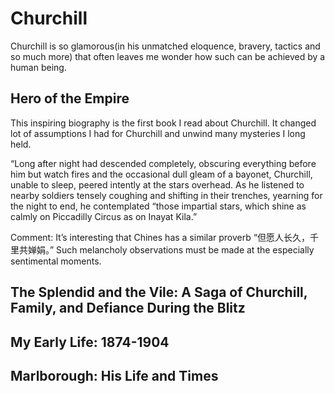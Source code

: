 # Churchill
Churchill is so glamorous(in his unmatched eloquence, bravery, tactics and so much more) that often leaves me wonder how such can be achieved by a human being. 

## Hero of the Empire

This inspiring biography is the first book I read about Churchill. It changed lot of assumptions I had for Churchill and unwind many mysteries I long held. 

“Long after night had descended completely, obscuring everything before him but watch fires and the occasional dull gleam of a bayonet, Churchill, unable to sleep, peered intently at the stars overhead. As he listened to nearby soldiers tensely coughing and shifting in their trenches, yearning for the night to end, he contemplated “those impartial stars, which shine as calmly on Piccadilly Circus as on Inayat Kila.”

Comment: It’s interesting that Chines has a similar proverb “但愿人长久，千里共婵娟。” Such melancholy observations must be made at the especially sentimental moments. 

## The Splendid and the Vile: A Saga of Churchill, Family, and Defiance During the Blitz

## My Early Life: 1874-1904

## Marlborough: His Life and Times
